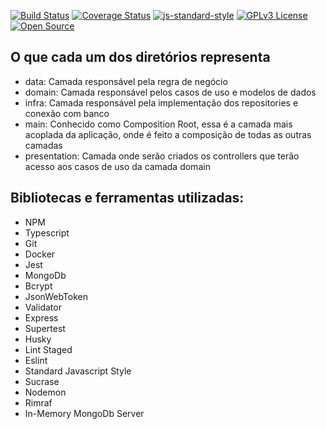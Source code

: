 [![Build Status](https://app.travis-ci.com/nxalan/Pitang-Appointment-API.svg?branch=main)](https://app.travis-ci.com/nxalan/Pitang-Appointment-API)
[![Coverage Status](https://coveralls.io/repos/github/nxalan/Pitang-Appointment-API/badge.svg?branch=main)](https://coveralls.io/github/nxalan/Pitang-Appointment-API?branch=main)
[![js-standard-style](https://img.shields.io/badge/code%20style-standard-brightgreen.svg)](http://standardjs.com)
[![GPLv3 License](https://img.shields.io/badge/License-GPL%20v3-yellow.svg)](https://opensource.org/licenses/)
[![Open Source](https://badges.frapsoft.com/os/v1/open-source.svg?v=103)](https://opensource.org/)

## O que cada um dos diretórios representa

* data: Camada responsável pela regra de negócio
* domain: Camada responsável pelos casos de uso e modelos de dados
* infra: Camada responsável pela implementação dos repositories e conexão com banco
* main: Conhecido como Composition Root, essa é a camada mais acoplada da aplicação, onde é feito a
  composição de todas as outras camadas
* presentation: Camada onde serão criados os controllers que terão acesso aos casos de uso da
  camada domain

## Bibliotecas e ferramentas utilizadas:
* NPM
* Typescript
* Git
* Docker
* Jest
* MongoDb
* Bcrypt
* JsonWebToken
* Validator
* Express
* Supertest
* Husky
* Lint Staged
* Eslint
* Standard Javascript Style
* Sucrase
* Nodemon
* Rimraf
* In-Memory MongoDb Server

